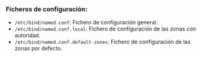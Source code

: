 ### Ficheros de configuración:
- `/etc/bind/named.conf`: Fichero de configuración general.
- `/etc/bind/named.conf.local`: Fichero de configuración de las zonas con autoridad.
- `/etc/bind/named.conf.default-zones`: Fichero de configuración de las zonas por defecto.